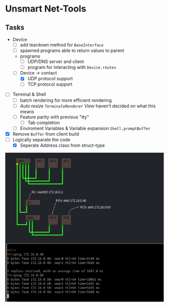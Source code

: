 # Unsmart Net-Tools

## Tasks

- Device
  - [ ] add teardown method for `BaseInterface`
  - [ ] spawned programs able to return values to parent
  - programs
    - [ ] UDP/DNS server and client
    - [ ] program for interacting with `Device.routes`
  - [ ] Device -> contact
    - [x] UDP protocol support
    - [ ] TCP protocol support
- [ ] Terminal & Shell
  - [ ] batch rendering for more efficient rendering
  - [ ] *Auto resize `TerminaleRenderer` View* haven't decided on what this means
  - [ ] Feature parity with previous "tty"
    - [ ] Tab completion
  - [ ] Enviroment Variables & Variable expansion `Shell.promptBuffer`
- [x] Remove `Buffer` from client build
- [ ] Logically separate the code
  - [x] Seperate Address class from struct-type

![a picture of the view network-map.tsx](./src/assets/Screenshot_20240209_124926.png)
